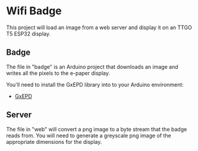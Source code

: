 Wifi Badge
==========

This project will load an image from a web server and display it on an TTGO T5 ESP32 display.

## Badge

The file in "badge" is an Arduino project that downloads an image and writes all the pixels to the e-paper display.

You'll need to install the GxEPD library into to your Arduino environment:

* [GxEPD](https://github.com/lewisxhe/GxEPD)


## Server

The file in "web" will convert a png image to a byte stream that the badge reads from.
You will need to generate a greyscale png image of the appropriate dimensions for the display.


